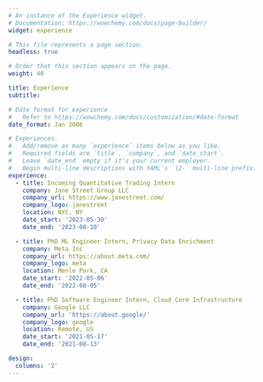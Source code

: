 ```yaml
---
# An instance of the Experience widget.
# Documentation: https://wowchemy.com/docs/page-builder/
widget: experience

# This file represents a page section.
headless: true

# Order that this section appears on the page.
weight: 40

title: Experience
subtitle:

# Date format for experience
#   Refer to https://wowchemy.com/docs/customization/#date-format
date_format: Jan 2006

# Experiences.
#   Add/remove as many `experience` items below as you like.
#   Required fields are `title`, `company`, and `date_start`.
#   Leave `date_end` empty if it's your current employer.
#   Begin multi-line descriptions with YAML's `|2-` multi-line prefix.
experience:
  - title: Incoming Quantitative Trading Intern
    company: Jane Street Group LLC
    company_url: https://www.janestreet.com/
    company_logo: janestreet
    location: NYC, NY
    date_start: '2023-05-30'
    date_end: '2023-08-10'

  - title: PhD ML Engineer Intern, Privacy Data Enrichment
    company: Meta Inc
    company_url: https://about.meta.com/
    company_logo: meta
    location: Menlo Park, CA
    date_start: '2022-05-06'
    date_end: '2022-08-05'

  - title: PhD Software Engineer Intern, Cloud Core Infrastructure
    company: Google LLC
    company_url: 'https://about.google/'
    company_logo: google
    location: Remote, US
    date_start: '2021-05-17'
    date_end: '2021-08-13'

design:
  columns: '2'
---
```

